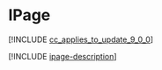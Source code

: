 # IPage

[!INCLUDE [cc_applies_to_update_9_0_0](../../../includes/cc_applies_to_update_9_0_0.md)]

[!INCLUDE [ipage-description](includes/ipage-description.md)]